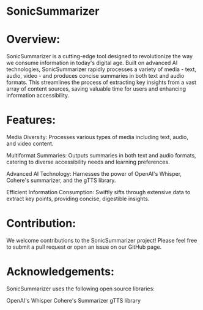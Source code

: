 # SonicSummarizer
# Overview:
SonicSummarizer is a cutting-edge tool designed to revolutionize the way we consume information in today's digital age. Built on advanced AI technologies, SonicSummarizer rapidly processes a variety of media - text, audio, video - and produces concise summaries in both text and audio formats. This streamlines the process of extracting key insights from a vast array of content sources, saving valuable time for users and enhancing information accessibility.

# Features:
Media Diversity: Processes various types of media including text, audio, and video content.

Multiformat Summaries: Outputs summaries in both text and audio formats, catering to diverse accessibility needs and learning preferences.

Advanced AI Technology: Harnesses the power of OpenAI's Whisper, Cohere's summarizer, and the gTTS library.

Efficient Information Consumption: Swiftly sifts through extensive data to extract key points, providing concise, digestible insights.

# Contribution:
We welcome contributions to the SonicSummarizer project! Please feel free to submit a pull request or open an issue on our GitHub page.

# Acknowledgements:

SonicSummarizer uses the following open source libraries:

OpenAI's Whisper
Cohere's Summarizer
gTTS library
